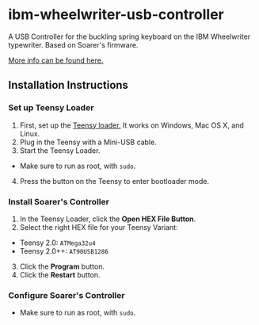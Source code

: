ibm-wheelwriter-usb-controller
==============================

A USB Controller for the buckling spring keyboard on the IBM Wheelwriter typewriter. Based on Soarer's firmware.

[More info can be found here.](https://github.com/antonizoon/antonizoon.github.io/wiki/IBM-Model-M-USB-Controller)

## Installation Instructions

### Set up Teensy Loader

1. First, set up the [Teensy loader.](https://www.pjrc.com/teensy/loader.html) It works on Windows, Mac OS X, and Linux. 
2. Plug in the Teensy with a Mini-USB cable.
3. Start the Teensy Loader.
  * Make sure to run as root, with `sudo`.
4. Press the button on the Teensy to enter bootloader mode.

### Install Soarer's Controller

1. In the Teensy Loader, click the **Open HEX File Button**.
2. Select the right HEX file for your Teensy Variant:
  * Teensy 2.0: `ATMega32u4`
  * Teensy 2.0++: `AT90USB1286`
3. Click the **Program** button.
4. Click the **Restart** button.

### Configure Soarer's Controller

  * Make sure to run as root, with `sudo`.